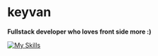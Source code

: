 # keyvan
**Fullstack developer who loves front side more :)**


[![My Skills](https://skillicons.dev/icons?i=html,css,tailwind,figma,js,ts,react,angular,nextjs,nodejs,mongodb,postgres,prisma,git,gitlab,github&perline=8)](https://skillicons.dev)



